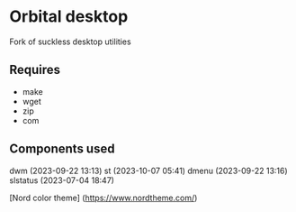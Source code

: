 # Orbital desktop

Fork of suckless desktop utilities

Requires
-------
- make
- wget
- zip
- com

Components used
---------------

dwm      (2023-09-22 13:13)
st       (2023-10-07 05:41)
dmenu    (2023-09-22 13:16)
slstatus (2023-07-04 18:47)

[Nord color theme] (https://www.nordtheme.com/)
